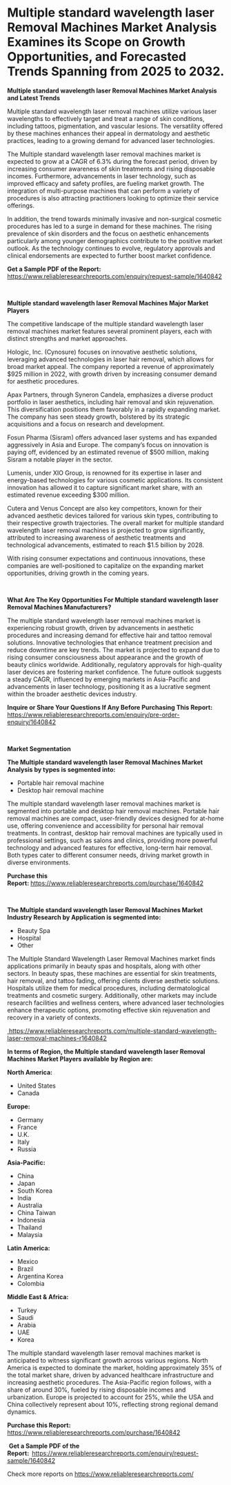 <p><h1>Multiple standard wavelength laser Removal Machines Market Analysis Examines its Scope on Growth Opportunities, and Forecasted Trends Spanning from 2025 to 2032.</h1></p><p><strong>Multiple standard wavelength laser Removal Machines Market Analysis and Latest Trends</strong></p>
<p><p>Multiple standard wavelength laser removal machines utilize various laser wavelengths to effectively target and treat a range of skin conditions, including tattoos, pigmentation, and vascular lesions. The versatility offered by these machines enhances their appeal in dermatology and aesthetic practices, leading to a growing demand for advanced laser technologies.</p><p>The Multiple standard wavelength laser removal machines market is expected to grow at a CAGR of 6.3% during the forecast period, driven by increasing consumer awareness of skin treatments and rising disposable incomes. Furthermore, advancements in laser technology, such as improved efficacy and safety profiles, are fueling market growth. The integration of multi-purpose machines that can perform a variety of procedures is also attracting practitioners looking to optimize their service offerings. </p><p>In addition, the trend towards minimally invasive and non-surgical cosmetic procedures has led to a surge in demand for these machines. The rising prevalence of skin disorders and the focus on aesthetic enhancements particularly among younger demographics contribute to the positive market outlook. As the technology continues to evolve, regulatory approvals and clinical endorsements are expected to further boost market confidence.</p></p>
<p><strong>Get a Sample PDF of the Report:&nbsp;</strong> <a href="https://www.reliableresearchreports.com/enquiry/request-sample/1640842?utm_campaign=2745&utm_medium=2&utm_source=Github&utm_content=ia&utm_term=23032025&utm_id=multiple-standard-wavelength-laser-removal-machines">https://www.reliableresearchreports.com/enquiry/request-sample/1640842</a></p>
<p>&nbsp;</p>
<p><strong>Multiple standard wavelength laser Removal Machines Major Market Players</strong></p>
<p><p>The competitive landscape of the multiple standard wavelength laser removal machines market features several prominent players, each with distinct strengths and market approaches. </p><p>Hologic, Inc. (Cynosure) focuses on innovative aesthetic solutions, leveraging advanced technologies in laser hair removal, which allows for broad market appeal. The company reported a revenue of approximately $925 million in 2022, with growth driven by increasing consumer demand for aesthetic procedures.</p><p>Apax Partners, through Syneron Candela, emphasizes a diverse product portfolio in laser aesthetics, including hair removal and skin rejuvenation. This diversification positions them favorably in a rapidly expanding market. The company has seen steady growth, bolstered by its strategic acquisitions and a focus on research and development.</p><p>Fosun Pharma (Sisram) offers advanced laser systems and has expanded aggressively in Asia and Europe. The company’s focus on innovation is paying off, evidenced by an estimated revenue of $500 million, making Sisram a notable player in the sector. </p><p>Lumenis, under XIO Group, is renowned for its expertise in laser and energy-based technologies for various cosmetic applications. Its consistent innovation has allowed it to capture significant market share, with an estimated revenue exceeding $300 million.</p><p>Cutera and Venus Concept are also key competitors, known for their advanced aesthetic devices tailored for various skin types, contributing to their respective growth trajectories. The overall market for multiple standard wavelength laser removal machines is projected to grow significantly, attributed to increasing awareness of aesthetic treatments and technological advancements, estimated to reach $1.5 billion by 2028.</p><p>With rising consumer expectations and continuous innovations, these companies are well-positioned to capitalize on the expanding market opportunities, driving growth in the coming years.</p></p>
<p>&nbsp;</p>
<p><strong>What Are The Key Opportunities For Multiple standard wavelength laser Removal Machines Manufacturers?</strong></p>
<p><p>The multiple standard wavelength laser removal machines market is experiencing robust growth, driven by advancements in aesthetic procedures and increasing demand for effective hair and tattoo removal solutions. Innovative technologies that enhance treatment precision and reduce downtime are key trends. The market is projected to expand due to rising consumer consciousness about appearance and the growth of beauty clinics worldwide. Additionally, regulatory approvals for high-quality laser devices are fostering market confidence. The future outlook suggests a steady CAGR, influenced by emerging markets in Asia-Pacific and advancements in laser technology, positioning it as a lucrative segment within the broader aesthetic devices industry.</p></p>
<p><strong>Inquire or Share Your Questions If Any Before Purchasing This Report:</strong> <a href="https://www.reliableresearchreports.com/enquiry/pre-order-enquiry/1640842?utm_campaign=2745&utm_medium=2&utm_source=Github&utm_content=ia&utm_term=23032025&utm_id=multiple-standard-wavelength-laser-removal-machines">https://www.reliableresearchreports.com/enquiry/pre-order-enquiry/1640842</a></p>
<p>&nbsp;</p>
<p><strong>Market Segmentation</strong></p>
<p><strong>The Multiple standard wavelength laser Removal Machines Market Analysis by types is segmented into:</strong></p>
<p><ul><li>Portable hair removal machine</li><li>Desktop hair removal machine</li></ul></p>
<p><p>The multiple standard wavelength laser removal machines market is segmented into portable and desktop hair removal machines. Portable hair removal machines are compact, user-friendly devices designed for at-home use, offering convenience and accessibility for personal hair removal treatments. In contrast, desktop hair removal machines are typically used in professional settings, such as salons and clinics, providing more powerful technology and advanced features for effective, long-term hair removal. Both types cater to different consumer needs, driving market growth in diverse environments.</p></p>
<p><strong>Purchase this Report:&nbsp;</strong><a href="https://www.reliableresearchreports.com/purchase/1640842?utm_campaign=2745&utm_medium=2&utm_source=Github&utm_content=ia&utm_term=23032025&utm_id=multiple-standard-wavelength-laser-removal-machines">https://www.reliableresearchreports.com/purchase/1640842</a></p>
<p>&nbsp;</p>
<p><strong>The Multiple standard wavelength laser Removal Machines Market Industry Research by Application is segmented into:</strong></p>
<p><ul><li>Beauty Spa</li><li>Hospital</li><li>Other</li></ul></p>
<p><p>The Multiple Standard Wavelength Laser Removal Machines market finds applications primarily in beauty spas and hospitals, along with other sectors. In beauty spas, these machines are essential for skin treatments, hair removal, and tattoo fading, offering clients diverse aesthetic solutions. Hospitals utilize them for medical procedures, including dermatological treatments and cosmetic surgery. Additionally, other markets may include research facilities and wellness centers, where advanced laser technologies enhance therapeutic options, promoting effective skin rejuvenation and recovery in a variety of contexts.</p></p>
<p><a href="https://www.reliableresearchreports.com/multiple-standard-wavelength-laser-removal-machines-r1640842?utm_campaign=2745&utm_medium=2&utm_source=Github&utm_content=ia&utm_term=23032025&utm_id=multiple-standard-wavelength-laser-removal-machines">&nbsp;https://www.reliableresearchreports.com/multiple-standard-wavelength-laser-removal-machines-r1640842</a></p>
<p><strong>In terms of Region, the Multiple standard wavelength laser Removal Machines Market Players available by Region are:</strong></p>
<p>
    <p> <strong> North America: </strong>
        <ul>
            <li>United States</li>
            <li>Canada</li>
        </ul>
        </p> 
    <p> <strong> Europe: </strong>
        <ul>
            <li>Germany</li>
            <li>France</li>
            <li>U.K.</li>
            <li>Italy</li>
            <li>Russia</li>
        </ul>
        </p> 
    <p> <strong> Asia-Pacific: </strong>
        <ul>
            <li>China</li>
            <li>Japan</li>
            <li>South Korea</li>
            <li>India</li>
            <li>Australia</li>
            <li>China Taiwan</li>
            <li>Indonesia</li>
            <li>Thailand</li>
            <li>Malaysia</li>
        </ul>
        </p> 
    <p> <strong> Latin America: </strong>
        <ul>
            <li>Mexico</li>
            <li>Brazil</li>
            <li>Argentina Korea</li>
            <li>Colombia</li>
        </ul>
        </p> 
    <p> <strong> Middle East & Africa: </strong>
        <ul>
            <li>Turkey</li>
            <li>Saudi</li>
            <li>Arabia</li>
            <li>UAE</li>
            <li>Korea</li>
        </ul>
    </p>
    </p>
<p><p>The multiple standard wavelength laser removal machines market is anticipated to witness significant growth across various regions. North America is expected to dominate the market, holding approximately 35% of the total market share, driven by advanced healthcare infrastructure and increasing aesthetic procedures. The Asia-Pacific region follows, with a share of around 30%, fueled by rising disposable incomes and urbanization. Europe is projected to account for 25%, while the USA and China collectively represent about 10%, reflecting strong regional demand dynamics.</p></p>
<p><strong>Purchase this Report: </strong><a href="https://www.reliableresearchreports.com/purchase/1640842?utm_campaign=2745&utm_medium=2&utm_source=Github&utm_content=ia&utm_term=23032025&utm_id=multiple-standard-wavelength-laser-removal-machines">https://www.reliableresearchreports.com/purchase/1640842</a></p>
<p>&nbsp;<strong>Get a Sample PDF of the Report:&nbsp;&nbsp;</strong><a href="https://www.reliableresearchreports.com/enquiry/request-sample/1640842?utm_campaign=2745&utm_medium=2&utm_source=Github&utm_content=ia&utm_term=23032025&utm_id=multiple-standard-wavelength-laser-removal-machines">https://www.reliableresearchreports.com/enquiry/request-sample/1640842</a></p>
<p><strong></strong></p>
<p>Check more reports on <a href="https://www.reliableresearchreports.com/?utm_campaign=2745&utm_medium=2&utm_source=Github&utm_content=ia&utm_term=23032025&utm_id=multiple-standard-wavelength-laser-removal-machines">https://www.reliableresearchreports.com/</a></p>